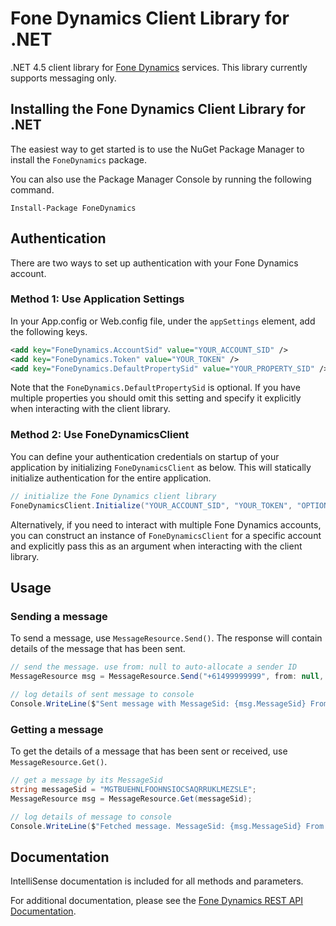 # Fone Dynamics Client Library for .NET

.NET 4.5 client library for [Fone Dynamics](https://www.fonedynamics.com/) services.  This library currently supports messaging only.

## Installing the Fone Dynamics Client Library for .NET

The easiest way to get started is to use the NuGet Package Manager to install the `FoneDynamics` package.

You can also use the Package Manager Console by running the following command.

```
Install-Package FoneDynamics
```

## Authentication

There are two ways to set up authentication with your Fone Dynamics account.

### Method 1: Use Application Settings

In your App.config or Web.config file, under the `appSettings` element, add the following keys.

```xml
<add key="FoneDynamics.AccountSid" value="YOUR_ACCOUNT_SID" />
<add key="FoneDynamics.Token" value="YOUR_TOKEN" />
<add key="FoneDynamics.DefaultPropertySid" value="YOUR_PROPERTY_SID" />
```

Note that the `FoneDynamics.DefaultPropertySid` is optional. If you have multiple properties you should omit this setting and specify it explicitly when interacting with the client library.

### Method 2: Use FoneDynamicsClient

You can define your authentication credentials on startup of your application by initializing `FoneDynamicsClient` as below. This will statically initialize authentication for the entire application.

```cs
// initialize the Fone Dynamics client library
FoneDynamicsClient.Initialize("YOUR_ACCOUNT_SID", "YOUR_TOKEN", "OPTIONAL_DEFAULT_PROPERTY_SID");
```

Alternatively, if you need to interact with multiple Fone Dynamics accounts, you can construct an instance of `FoneDynamicsClient` for a specific account and explicitly pass this as an argument when interacting with the client library.

## Usage

### Sending a message

To send a message, use `MessageResource.Send()`.  The response will contain details of the message that has been sent.

```cs
// send the message. use from: null to auto-allocate a sender ID
MessageResource msg = MessageResource.Send("+61499999999", from: null, text: "Hello world!");

// log details of sent message to console
Console.WriteLine($"Sent message with MessageSid: {msg.MessageSid} From: {msg.From} To: {msg.To} Text: {msg.Text}");
```

### Getting a message

To get the details of a message that has been sent or received, use `MessageResource.Get()`.

```cs
// get a message by its MessageSid
string messageSid = "MGTBUEHNLFOOHNSIOCSAQRRUKLMEZSLE";
MessageResource msg = MessageResource.Get(messageSid);

// log details of message to console
Console.WriteLine($"Fetched message. MessageSid: {msg.MessageSid} From: {msg.From} To: {msg.To} Text: {msg.Text}");
```

## Documentation

IntelliSense documentation is included for all methods and parameters.

For additional documentation, please see the [Fone Dynamics REST API Documentation](https://www.fonedynamics.com/docs/rest-api).
